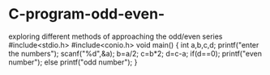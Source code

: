 # C-program-odd-even-
exploring  different methods of approaching the odd/even series 
#include<stdio.h>
#include<conio.h>
void main()
{
int a,b,c,d;
printf("enter the numbers");
scanf("%d",&a);
b=a/2;
c=b*2;
d=c-a;
if(d==0);
printf("even number");
else
printf("odd number");
}
